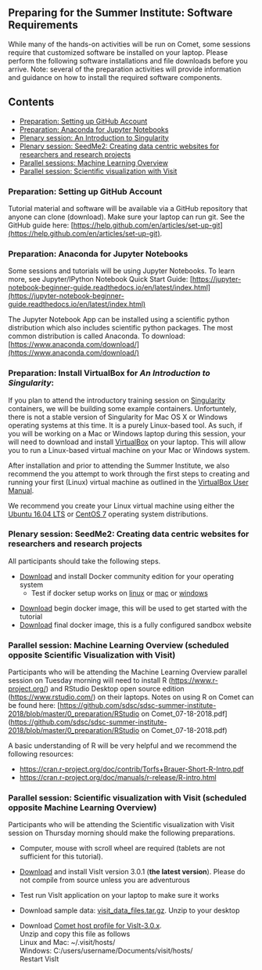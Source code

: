 ## Preparing for the Summer Institute: Software Requirements

While many of the hands-on activities will be run on Comet, some sessions require that customized software be installed on your laptop. Please perform the following software installations and file downloads before you arrive. Note: several of the preparation activities will provide information and guidance on how to install the required software components.

## Contents
 * [Preparation: Setting up GitHub Account](#github)
 * [Preparation: Anaconda for Jupyter Notebooks](#anaconda)
 * [Plenary session: An Introduction to Singularity](#singularity)
 * [Plenary session: SeedMe2: Creating data centric websites for researchers and research projects](#seedme)
 * [Parallel sessions: Machine Learning Overview](#mach-learn)
 * [Parallel session: Scientific visualization with Visit ](#visit)


### Preparation: Setting up GitHub Account  <a name="github"></a>
Tutorial material and software will be available via a GitHub repository that anyone can clone (download). Make sure your laptop can run git. See the GitHub guide here:  [https://help.github.com/en/articles/set-up-git](https://help.github.com/en/articles/set-up-git). 

### Preparation: Anaconda for Jupyter Notebooks <a name="anaconda"></a>
Some sessions and tutorials will be using Jupyter Notebooks. To learn more, see Jupyter/IPython Notebook Quick Start Guide:
[https://jupyter-notebook-beginner-guide.readthedocs.io/en/latest/index.html](https://jupyter-notebook-beginner-guide.readthedocs.io/en/latest/index.html)

The Jupyter Notebook App can be installed using a scientific python distribution which also includes scientific python packages. The most common distribution is called Anaconda. To download:
[https://www.anaconda.com/download/](https://www.anaconda.com/download/)

### Preparation: Install VirtualBox for *An Introduction to Singularity*: <a name="singularity"></a>

If you plan to attend the introductory training session on [Singularity](https://singularity.lbl.gov/)
containers, we will be building some example containers. Unfortuntely, there is
not a stable version of Singularity for Mac OS X or Windows operating systems at
this time. It is a purely Linux-based tool. As such, if you will be
working on a Mac or Windows laptop during this session, your will need
to download and install [VirtualBox](https://www.virtualbox.org/) on
your laptop. This will allow you to run a Linux-based virtual machine on
your Mac or Windows system.

After installation and prior to attending the Summer Institute, we also
recommend the you attempt to work through the first steps to creating
and running your first (Linux) virtual machine as outlined in the
[VirtualBox User Manual](https://www.virtualbox.org/manual/ch01.html).

We recommend you create your Linux virtual machine using either the
[Ubuntu 16.04 LTS](http://releases.ubuntu.com/16.04/ubuntu-16.04.6-desktop-amd64.iso) or [CentOS 7](http://isoredirect.centos.org/centos/7/isos/x86_64/CentOS-7-x86_64-DVD-1810.iso) operating system distributions.

### Plenary session: SeedMe2: Creating data centric websites for researchers and research projects <a name="seedme"></a>

All participants should take the following steps.

* [Download](https://www.docker.com/community-edition) and install Docker community edition for your operating system
    * Test if docker setup works on [linux](https://docs.docker.com/install/linux/docker-ce/ubuntu/#install-from-a-package) or [mac](https://docs.docker.com/docker-for-mac/#explore-the-application) or [windows](https://docs.docker.com/docker-for-windows/#explore-the-application)
+ [Download](https://dibbs.seedme.org/sites/dibbs.seedme.org/files/docker-images/seedme-workshop-2018-begin.tar.gz) begin docker image, this will be used to get started with the tutorial
+ [Download](https://dibbs.seedme.org/sites/dibbs.seedme.org/files/docker-images/seedme-workshop-2018-final.tar.gz) final docker image, this is a fully configured sandbox website 

### Parallel session: Machine Learning Overview (scheduled opposite Scientific Visualization with Visit) <a name="mach-learn"></a>

Participants who will be attending the Machine Learning Overview parallel session on Tuesday morning will need to install R (https://www.r-project.org/) and RStudio Desktop open source edition (https://www.rstudio.com/) on their laptops. Notes on using R on Comet can be found here:
[https://github.com/sdsc/sdsc-summer-institute-2018/blob/master/0_preparation/RStudio on Comet_07-18-2018.pdf](https://github.com/sdsc/sdsc-summer-institute-2018/blob/master/0_preparation/RStudio on Comet_07-18-2018.pdf)

A basic understanding of R will be very helpful and we recommend the following resources:

* https://cran.r-project.org/doc/contrib/Torfs+Brauer-Short-R-Intro.pdf
* https://cran.r-project.org/doc/manuals/r-release/R-intro.html


### Parallel session: Scientific visualization with Visit (scheduled opposite Machine Learning Overview) <a name="visit"></a>

Participants who will be attending the Scientific visualization with Visit session on Thursday morning should make the following preparations.

* Computer, mouse with scroll wheel are required (tablets are not sufficient for this tutorial).

* [Download](https://wci.llnl.gov/simulation/computer-codes/visit/executables) and install VisIt version 3.0.1 (**the latest version**). Please do not compile from source unless you are adventurous

* Test run VisIt application on your laptop to make sure it works

* Download sample data: [visit_data_files.tar.gz](https://wci.llnl.gov/content/assets/docs/simulation/computer-codes/visit/visit_data_files.tar.gz). Unzip to your desktop

* Download [Comet host profile for VisIt-3.0.x](http://users.sdsc.edu/~amit/comet/visit3.0.x-comet-host-profile.zip).  
    Unzip and copy this file as follows  
    Linux and Mac: ~/.visit/hosts/  
    Windows: C:/users/username/Documents/visit/hosts/   
    Restart VisIt

